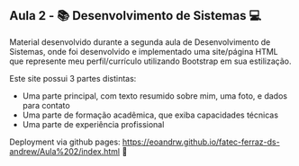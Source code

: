 ## Aula 2 - 📚 Desenvolvimento de Sistemas 💻

Material desenvolvido durante a segunda aula de Desenvolvimento de Sistemas, onde foi desenvolvido e implementado uma site/página HTML que represente meu perfil/currículo utilizando Bootstrap em sua estilização.

Este site possui 3 partes distintas:

- Uma parte principal, com texto resumido sobre mim, uma foto, e dados para contato
- Uma parte de formação acadêmica, que exiba capacidades técnicas
- Uma parte de experiência profissional

Deployment via github pages: https://eoandrw.github.io/fatec-ferraz-ds-andrew/Aula%202/index.html 🚀